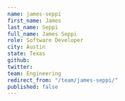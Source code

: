 ```yaml
---
name: james-seppi
first_name: James
last_name: Seppi
full_name: James Seppi
role: Software Developer
city: Austin
state: Texas
github: 
twitter: 
team: Engineering
redirect_from: "/team/james-seppi/"
published: false
---
```


